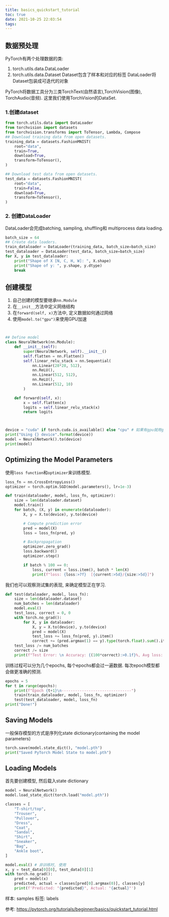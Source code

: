 ```yaml
---
title: basics_quickstart_tutorial
toc: true
date: 2021-10-25 22:03:54
tags:
---
```

## 数据预处理 
PyTorch有两个处理数据的类:
1. torch.utils.data.DataLoader
2. torch.utils.data.Dataset
Dataset包含了样本和对应的标签
DataLoader将Dataset包装成可迭代的对象

PyTorch将数据工具分为三类TorchText(自然语言),TorchVision(图像), TorchAudio(音频). 这里我们使用TorchVision的DataSet.


### 1.创建dataset
```python
from torch.utils.data import DataLoader
from torchvision import datasets
from torchvision.transforms import ToTensor, Lambda, Compose
## Download training data from open datasets.
training_data = datasets.FashionMNIST(
    root="data",
    train=True,
    download=True,
    transform=ToTensor(),
)

## Download test data from open datasets.
test_data = datasets.FashionMNIST(
    root="data",
    train=False,
    download=True,
    transform=ToTensor(),
)
```

### 2. 创建DataLoader
DataLoader会完成batching, sampling, shuffling和 multiprocess data loading.

```python
batch_size = 64
## Create data loaders.
train_dataloader = DataLoader(training_data, batch_size=batch_size)
test_dataloader = DataLoader(test_data, batch_size=batch_size)
for X, y in test_dataloader:
    print("Shape of X [N, C, H, W]: ", X.shape)
    print("Shape of y: ", y.shape, y.dtype)
    break
```

## 创建模型
1. 自己创建的模型要继承`nn.Module`
2. 在`__init__`方法中定义网络结构
3. 在`forward(self, x)`方法中, 定义数据如何通过网络
4. 使用`model.to("gpu")`来使用GPU加速

```python


## Define model
class NeuralNetwork(nn.Module):
    def __init__(self):
        super(NeuralNetwork, self).__init__()
        self.flatten = nn.Flatten()
        self.linear_relu_stack = nn.Sequential(
            nn.Linear(28*28, 512),
            nn.ReLU(),
            nn.Linear(512, 512),
            nn.ReLU(),
            nn.Linear(512, 10)
        )

    def forward(self, x):
        x = self.flatten(x)
        logits = self.linear_relu_stack(x)
        return logits



device = "cuda" if torch.cuda.is_available() else "cpu" # 如果有gpu就用gpu, 否则用cpu
print("Using {} device".format(device))
model = NeuralNetwork().to(device)
print(model)
```


## Optimizing the Model Parameters

使用`loss function`和`optimizer`来训练模型.
```python
loss_fn = nn.CrossEntropyLoss()
optimizer = torch.optim.SGD(model.parameters(), lr=1e-3)
```

```python
def train(dataloader, model, loss_fn, optimizer):
    size = len(dataloader.dataset)
    model.train()
    for batch, (X, y) in enumerate(dataloader):
        X, y = X.to(device), y.to(device)

        # Compute prediction error
        pred = model(X)
        loss = loss_fn(pred, y)

        # Backpropagation
        optimizer.zero_grad()
        loss.backward()
        optimizer.step()

        if batch % 100 == 0:
            loss, current = loss.item(), batch * len(X)
            print(f"loss: {loss:>7f}  [{current:>5d}/{size:>5d}]")
```
我们也可以观察测试集的表现, 来确定模型正在学习.

```python
def test(dataloader, model, loss_fn):
    size = len(dataloader.dataset)
    num_batches = len(dataloader)
    model.eval()
    test_loss, correct = 0, 0
    with torch.no_grad():
        for X, y in dataloader:
            X, y = X.to(device), y.to(device)
            pred = model(X)
            test_loss += loss_fn(pred, y).item()
            correct += (pred.argmax(1) == y).type(torch.float).sum().item()
    test_loss /= num_batches
    correct /= size
    print(f"Test Error: \n Accuracy: {(100*correct):>0.1f}%, Avg loss: {test_loss:>8f} \n")
```

训练过程可以分为几个epochs, 每个epochs都会过一遍数据. 每次epoch模型都会做更准确的预测.
```python
epochs = 5
for t in range(epochs):
    print(f"Epoch {t+1}\n-------------------------------")
    train(train_dataloader, model, loss_fn, optimizer)
    test(test_dataloader, model, loss_fn)
print("Done!")
```

## Saving Models
一般保存模型的方式是序列化state dictionary(containing the model parameters)
```python
torch.save(model.state_dict(), "model.pth")
print("Saved PyTorch Model State to model.pth")
```
## Loading Models
首先要创建模型, 然后载入state dictionary

```python
model = NeuralNetwork()
model.load_state_dict(torch.load("model.pth"))
```


```python
classes = [
    "T-shirt/top",
    "Trouser",
    "Pullover",
    "Dress",
    "Coat",
    "Sandal",
    "Shirt",
    "Sneaker",
    "Bag",
    "Ankle boot",
]

model.eval() # 非训练时, 使用
x, y = test_data[0][0], test_data[0][1]
with torch.no_grad():
    pred = model(x)
    predicted, actual = classes[pred[0].argmax(0)], classes[y]
    print(f'Predicted: "{predicted}", Actual: "{actual}"')
```

样本: samples
标签: labels

参考:
https://pytorch.org/tutorials/beginner/basics/quickstart_tutorial.html